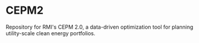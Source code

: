 # CEPM2
Repository for RMI's CEPM 2.0, a data-driven optimization tool for planning utility-scale clean energy portfolios.
